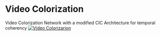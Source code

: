 # Video Colorization 
Video Colorization Network with a modified CIC Architecture for temporal coherency
[![Video Colorizarion](https://i.imgur.com/U59C2O7.png)](https://youtu.be/UFeQ-lUwwL8 "Video Colorizarion")

